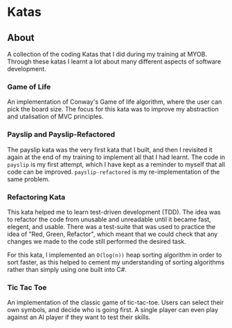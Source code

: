 # Katas
 
## About

A collection of the coding Katas that I did during my training at MYOB. Through these katas I learnt a lot about many different aspects of software development.

### Game of Life

An implementation of Conway's Game of life algorithm, where the user can pick the board size. The focus for this kata was to improve my abstraction and utalisation of MVC principles.

### Payslip and Payslip-Refactored

The payslip kata was the very first kata that I built, and then I revisited it again at the end of my training to implement all that I had learnt. The code in `payslip` is my first attempt, which I have kept as a reminder to myself that all code can be improved. `payslip-refactored` is my re-implementation of the same problem.

### Refactoring Kata

This kata helped me to learn test-driven development (TDD). The idea was to refactor the code from unusable and unreadable until it became fast, elegent, and usable. There was a test-suite that was used to practice the idea of "Red, Green, Refactor", which meant that we could check that any changes we made to the code still performed the desired task.

For this kata, I implemented an `O(log(n))` heap sorting algorithm in order to sort faster, as this helped to cement my understanding of sorting algorithms rather than simply using one built into C#.

### Tic Tac Toe

An implementation of the classic game of tic-tac-toe. Users can select their own symbols, and decide who is going first. A single player can even play against an AI player if they want to test their skills.
